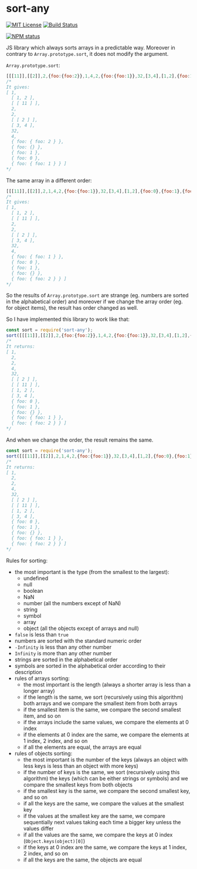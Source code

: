 # sort-any

[![MIT License](https://img.shields.io/badge/license-mit-green.svg?style=flat-square)](https://opensource.org/licenses/MIT)
[![Build Status](https://travis-ci.org/oprogramador/sort-any.svg?branch=master)](https://travis-ci.org/oprogramador/sort-any
)

[![NPM status](https://nodei.co/npm/sort-any.png?downloads=true&stars=true)](https://npmjs.org/package/sort-any)

JS library which always sorts arrays in a predictable way. Moreover in contrary to `Array.prototype.sort`, it does not modify the argument.

`Array.prototype.sort`:
```js
[[[11]],[[2]],2,{foo:{foo:2}},1,4,2,{foo:{foo:1}},32,[3,4],[1,2],{foo:1},{foo:0},{foo:{}}].sort()
/*
It gives:
[ 1,
  [ 1, 2 ],
  [ [ 11 ] ],
  2,
  2,
  [ [ 2 ] ],
  [ 3, 4 ],
  32,
  4,
  { foo: { foo: 2 } },
  { foo: {} },
  { foo: 1 },
  { foo: 0 },
  { foo: { foo: 1 } } ]
*/
```

The same array in a different order:
```js
[[[11]],[[2]],2,1,4,2,{foo:{foo:1}},32,[3,4],[1,2],{foo:0},{foo:1},{foo:{}},{foo:{foo:2}}].sort()
/*
It gives:
[ 1,
  [ 1, 2 ],
  [ [ 11 ] ],
  2,
  2,
  [ [ 2 ] ],
  [ 3, 4 ],
  32,
  4,
  { foo: { foo: 1 } },
  { foo: 0 },
  { foo: 1 },
  { foo: {} },
  { foo: { foo: 2 } } ]
*/
```
So the results of `Array.prototype.sort` are strange (eg. numbers are sorted in the alphabetical order) and moreover if we change the array order (eg. for object items), the result has order changed as well.

So I have implemented this library to work like that:
```js
const sort = require('sort-any');
sort([[[11]],[[2]],2,{foo:{foo:2}},1,4,2,{foo:{foo:1}},32,[3,4],[1,2],{foo:1},{foo:0},{foo:{}}])
/*
It returns:
[ 1,
  2,
  2,
  4,
  32,
  [ [ 2 ] ],
  [ [ 11 ] ],
  [ 1, 2 ],
  [ 3, 4 ],
  { foo: 0 },
  { foo: 1 },
  { foo: {} },
  { foo: { foo: 1 } },
  { foo: { foo: 2 } } ]
*/
```

And when we change the order, the result remains the same.
```js
const sort = require('sort-any');
sort([[[11]],[[2]],2,1,4,2,{foo:{foo:1}},32,[3,4],[1,2],{foo:0},{foo:1},{foo:{}},{foo:{foo:2}}])
/*
It returns:
[ 1,
  2,
  2,
  4,
  32,
  [ [ 2 ] ],
  [ [ 11 ] ],
  [ 1, 2 ],
  [ 3, 4 ],
  { foo: 0 },
  { foo: 1 },
  { foo: {} },
  { foo: { foo: 1 } },
  { foo: { foo: 2 } } ]
*/
```

Rules for sorting:
- the most important is the type (from the smallest to the largest):
  - undefined
  - null
  - boolean
  - NaN
  - number (all the numbers except of NaN)
  - string
  - symbol
  - array
  - object (all the objects except of arrays and null)
- `false` is less than `true`
- numbers are sorted with the standard numeric order
- `-Infinity` is less than any other number
- `Infinity` is more than any other number
- strings are sorted in the alphabetical order
- symbols are sorted in the alphabetical order according to their description
- rules of arrays sorting:
  - the most important is the length (always a shorter array is less than a longer array)
  - if the length is the same, we sort (recursively using this algorithm) both arrays and we compare the smallest item from both arrays
  - if the smallest item is the same, we compare the second smallest item, and so on
  - if the arrays include the same values, we compare the elements at 0 index
  - if the elements at 0 index are the same, we compare the elements at 1 index, 2 index, and so on
  - if all the elements are equal, the arrays are equal
- rules of objects sorting:
  - the most important is the number of the keys (always an object with less keys is less than an object with more keys)
  - if the number of keys is the same, we sort (recursively using this algorithm) the keys (which can be either strings or symbols) and we compare the smallest keys from both objects
  - if the smallest key is the same, we compare the second smallest key, and so on
  - if all the keys are the same, we compare the values at the smallest key
  - if the values at the smallest key are the same, we compare sequentially next values taking each time a bigger key unless the values differ
  - if all the values are the same, we compare the keys at 0 index (`Object.keys(object)[0]`)
  - if the keys at 0 index are the same, we compare the keys at 1 index, 2 index, and so on
  - if all the keys are the same, the objects are equal
